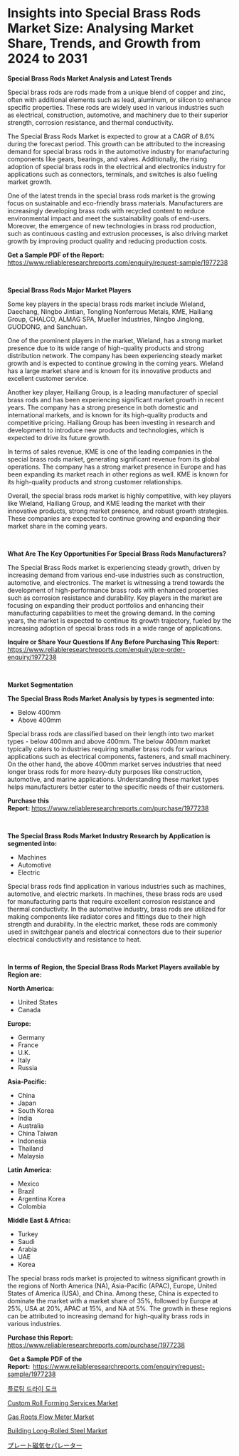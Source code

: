 <p><h1>Insights into Special Brass Rods Market Size: Analysing Market Share, Trends, and Growth from 2024 to 2031</h1></p><p><strong>Special Brass Rods Market Analysis and Latest Trends</strong></p>
<p><p>Special brass rods are rods made from a unique blend of copper and zinc, often with additional elements such as lead, aluminum, or silicon to enhance specific properties. These rods are widely used in various industries such as electrical, construction, automotive, and machinery due to their superior strength, corrosion resistance, and thermal conductivity.</p><p>The Special Brass Rods Market is expected to grow at a CAGR of 8.6% during the forecast period. This growth can be attributed to the increasing demand for special brass rods in the automotive industry for manufacturing components like gears, bearings, and valves. Additionally, the rising adoption of special brass rods in the electrical and electronics industry for applications such as connectors, terminals, and switches is also fueling market growth.</p><p>One of the latest trends in the special brass rods market is the growing focus on sustainable and eco-friendly brass materials. Manufacturers are increasingly developing brass rods with recycled content to reduce environmental impact and meet the sustainability goals of end-users. Moreover, the emergence of new technologies in brass rod production, such as continuous casting and extrusion processes, is also driving market growth by improving product quality and reducing production costs.</p></p>
<p><strong>Get a Sample PDF of the Report:&nbsp;</strong> <a href="https://www.reliableresearchreports.com/enquiry/request-sample/1977238">https://www.reliableresearchreports.com/enquiry/request-sample/1977238</a></p>
<p>&nbsp;</p>
<p><strong>Special Brass Rods Major Market Players</strong></p>
<p><p>Some key players in the special brass rods market include Wieland, Daechang, Ningbo Jintian, Tongling Nonferrous Metals, KME, Hailiang Group, CHALCO, ALMAG SPA, Mueller Industries, Ningbo Jinglong, GUODONG, and Sanchuan.</p><p>One of the prominent players in the market, Wieland, has a strong market presence due to its wide range of high-quality products and strong distribution network. The company has been experiencing steady market growth and is expected to continue growing in the coming years. Wieland has a large market share and is known for its innovative products and excellent customer service.</p><p>Another key player, Hailiang Group, is a leading manufacturer of special brass rods and has been experiencing significant market growth in recent years. The company has a strong presence in both domestic and international markets, and is known for its high-quality products and competitive pricing. Hailiang Group has been investing in research and development to introduce new products and technologies, which is expected to drive its future growth.</p><p>In terms of sales revenue, KME is one of the leading companies in the special brass rods market, generating significant revenue from its global operations. The company has a strong market presence in Europe and has been expanding its market reach in other regions as well. KME is known for its high-quality products and strong customer relationships.</p><p>Overall, the special brass rods market is highly competitive, with key players like Wieland, Hailiang Group, and KME leading the market with their innovative products, strong market presence, and robust growth strategies. These companies are expected to continue growing and expanding their market share in the coming years.</p></p>
<p>&nbsp;</p>
<p><strong>What Are The Key Opportunities For Special Brass Rods Manufacturers?</strong></p>
<p><p>The Special Brass Rods market is experiencing steady growth, driven by increasing demand from various end-use industries such as construction, automotive, and electronics. The market is witnessing a trend towards the development of high-performance brass rods with enhanced properties such as corrosion resistance and durability. Key players in the market are focusing on expanding their product portfolios and enhancing their manufacturing capabilities to meet the growing demand. In the coming years, the market is expected to continue its growth trajectory, fueled by the increasing adoption of special brass rods in a wide range of applications.</p></p>
<p><strong>Inquire or Share Your Questions If Any Before Purchasing This Report:</strong> <a href="https://www.reliableresearchreports.com/enquiry/pre-order-enquiry/1977238">https://www.reliableresearchreports.com/enquiry/pre-order-enquiry/1977238</a></p>
<p>&nbsp;</p>
<p><strong>Market Segmentation</strong></p>
<p><strong>The Special Brass Rods Market Analysis by types is segmented into:</strong></p>
<p><ul><li>Below 400mm</li><li>Above 400mm</li></ul></p>
<p><p>Special brass rods are classified based on their length into two market types - below 400mm and above 400mm. The below 400mm market typically caters to industries requiring smaller brass rods for various applications such as electrical components, fasteners, and small machinery. On the other hand, the above 400mm market serves industries that need longer brass rods for more heavy-duty purposes like construction, automotive, and marine applications. Understanding these market types helps manufacturers better cater to the specific needs of their customers.</p></p>
<p><strong>Purchase this Report:&nbsp;</strong><a href="https://www.reliableresearchreports.com/purchase/1977238">https://www.reliableresearchreports.com/purchase/1977238</a></p>
<p>&nbsp;</p>
<p><strong>The Special Brass Rods Market Industry Research by Application is segmented into:</strong></p>
<p><ul><li>Machines</li><li>Automotive</li><li>Electric</li></ul></p>
<p><p>Special brass rods find application in various industries such as machines, automotive, and electric markets. In machines, these brass rods are used for manufacturing parts that require excellent corrosion resistance and thermal conductivity. In the automotive industry, brass rods are utilized for making components like radiator cores and fittings due to their high strength and durability. In the electric market, these rods are commonly used in switchgear panels and electrical connectors due to their superior electrical conductivity and resistance to heat.</p></p>
<p>&nbsp;</p>
<p><strong>In terms of Region, the Special Brass Rods Market Players available by Region are:</strong></p>
<p>
    <p> <strong> North America: </strong>
        <ul>
            <li>United States</li>
            <li>Canada</li>
        </ul>
        </p> 
    <p> <strong> Europe: </strong>
        <ul>
            <li>Germany</li>
            <li>France</li>
            <li>U.K.</li>
            <li>Italy</li>
            <li>Russia</li>
        </ul>
        </p> 
    <p> <strong> Asia-Pacific: </strong>
        <ul>
            <li>China</li>
            <li>Japan</li>
            <li>South Korea</li>
            <li>India</li>
            <li>Australia</li>
            <li>China Taiwan</li>
            <li>Indonesia</li>
            <li>Thailand</li>
            <li>Malaysia</li>
        </ul>
        </p> 
    <p> <strong> Latin America: </strong>
        <ul>
            <li>Mexico</li>
            <li>Brazil</li>
            <li>Argentina Korea</li>
            <li>Colombia</li>
        </ul>
        </p> 
    <p> <strong> Middle East & Africa: </strong>
        <ul>
            <li>Turkey</li>
            <li>Saudi</li>
            <li>Arabia</li>
            <li>UAE</li>
            <li>Korea</li>
        </ul>
    </p>
    </p>
<p><p>The special brass rods market is projected to witness significant growth in the regions of North America (NA), Asia-Pacific (APAC), Europe, United States of America (USA), and China. Among these, China is expected to dominate the market with a market share of 35%, followed by Europe at 25%, USA at 20%, APAC at 15%, and NA at 5%. The growth in these regions can be attributed to increasing demand for high-quality brass rods in various industries.</p></p>
<p><strong>Purchase this Report: </strong><a href="https://www.reliableresearchreports.com/purchase/1977238">https://www.reliableresearchreports.com/purchase/1977238</a></p>
<p>&nbsp;<strong>Get a Sample PDF of the Report:&nbsp;&nbsp;</strong><a href="https://www.reliableresearchreports.com/enquiry/request-sample/1977238">https://www.reliableresearchreports.com/enquiry/request-sample/1977238</a></p>
<p><strong></strong></p>
<p><p><a href="https://github.com/bunxhcci35271755/Market-Research-Report-List-1/blob/main/37184501834.md">플로팅 드라이 도크</a></p><p><a href="https://issuu.com/reportprime-2/docs/custom-roll-forming-services-market-size-2030.pptx">Custom Roll Forming Services Market</a></p><p><a href="https://issuu.com/reportprime-2/docs/gas-roots-flow-meter-market-size-2030.pptx">Gas Roots Flow Meter Market</a></p><p><a href="https://github.com/Chiragrp22/Market-Research-Report-List-3/blob/main/building-long-rolled-steel-market.md">Building Long-Rolled Steel Market</a></p><p><a href="https://github.com/hwbcz413288296/Market-Research-Report-List-1/blob/main/75993812173.md">プレート磁気セパレーター</a></p></p>